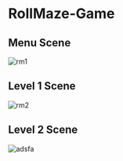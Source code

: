 # RollMaze-Game

## Menu Scene

![rm1](https://user-images.githubusercontent.com/59361739/102018148-6da98f80-3d7c-11eb-92d5-23553673c06d.png)

## Level 1 Scene

![rm2](https://user-images.githubusercontent.com/59361739/102018161-7bf7ab80-3d7c-11eb-99f3-f35da76d5970.png)

## Level 2 Scene

![adsfa](https://user-images.githubusercontent.com/59361739/102018166-85811380-3d7c-11eb-9d75-1e05edaa160e.png)

